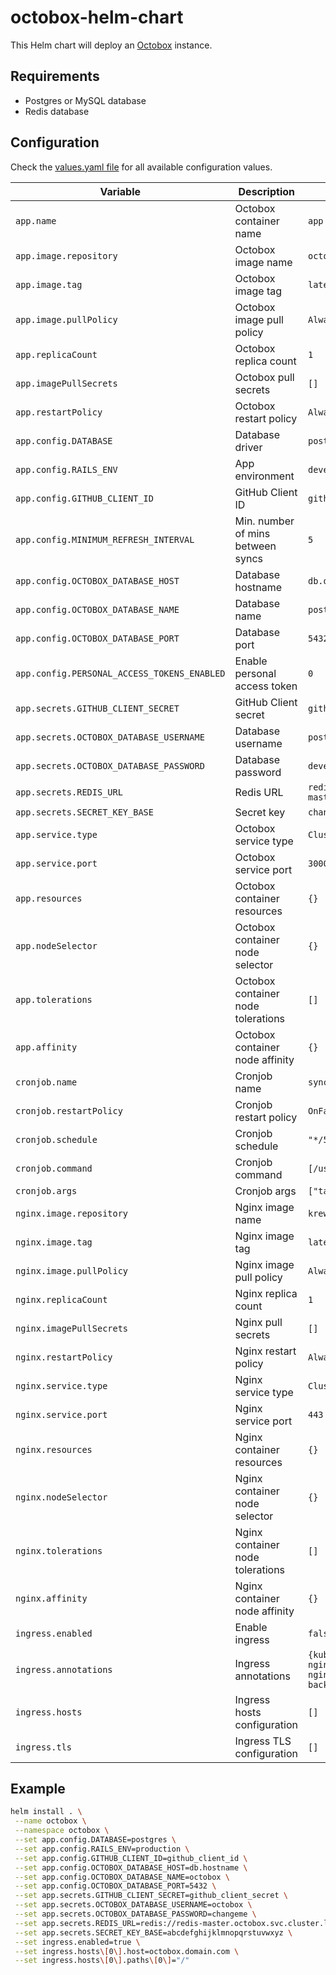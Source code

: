 # octobox-helm-chart

This Helm chart will deploy an [Octobox](https://github.com/octobox/octobox) instance.

## Requirements

* Postgres or MySQL database
* Redis database

## Configuration

Check the [values.yaml file](values.yaml) for all available configuration values.

| Variable                                    | Description                        | Default                                          |
|---------------------------------------------|------------------------------------|--------------------------------------------------|
| `app.name`                                  | Octobox container name             | `app`                                            |
| `app.image.repository`                      | Octobox image name                 | `octoboxio/octobox`                              |
| `app.image.tag`                             | Octobox image tag                  | `latest`                                         |
| `app.image.pullPolicy`                      | Octobox image pull policy          | `Always`                                         |
| `app.replicaCount`                          | Octobox replica count              | `1`                                              |
| `app.imagePullSecrets`                      | Octobox pull secrets               | `[]`                                             |
| `app.restartPolicy`                         | Octobox restart policy             | `Always`                                         |
| `app.config.DATABASE`                       | Database driver                    | `postgres`                                       |
| `app.config.RAILS_ENV`                      | App environment                    | `development`                                    |
| `app.config.GITHUB_CLIENT_ID`               | GitHub Client ID                   | `github_client_id`                               |
| `app.config.MINIMUM_REFRESH_INTERVAL`       | Min. number of mins between syncs  | `5`                                              |
| `app.config.OCTOBOX_DATABASE_HOST`          | Database hostname                  | `db.octobox.svc.cluster.local`                   |
| `app.config.OCTOBOX_DATABASE_NAME`          | Database name                      | `postgres`                                       |
| `app.config.OCTOBOX_DATABASE_PORT`          | Database port                      | `5432`                                           |
| `app.config.PERSONAL_ACCESS_TOKENS_ENABLED` | Enable personal access token       | `0`                                              |
| `app.secrets.GITHUB_CLIENT_SECRET`          | GitHub Client secret               | `github_client_secret`                           |
| `app.secrets.OCTOBOX_DATABASE_USERNAME`     | Database username                  | `postgres`                                       |
| `app.secrets.OCTOBOX_DATABASE_PASSWORD`     | Database password                  | `development`                                    |
| `app.secrets.REDIS_URL`                     | Redis URL                          | `redis://redis-master.octobox.svc.cluster.local` |
| `app.secrets.SECRET_KEY_BASE`               | Secret key                         | `changeme`                                       |
| `app.service.type`                          | Octobox service type               | `ClusterIP`                                      |
| `app.service.port`                          | Octobox service port               | `3000`                                           |
| `app.resources`                             | Octobox container resources        | `{}`                                             |
| `app.nodeSelector`                          | Octobox container node selector    | `{}`                                             |
| `app.tolerations`                           | Octobox container node tolerations | `[]`                                             |
| `app.affinity`                              | Octobox container node affinity    | `{}`                                             |
| `cronjob.name`                              | Cronjob name                       | `sync-notifications`                             |
| `cronjob.restartPolicy`                     | Cronjob restart policy             | `OnFailure`                                      |
| `cronjob.schedule`                          | Cronjob schedule                   | `"*/5 * * * *"`                                  |
| `cronjob.command`                           | Cronjob command                    | `[/usr/local/bin/rake]`                          |
| `cronjob.args`                              | Cronjob args                       | `["tasks:sync_notifications"]`                   |
| `nginx.image.repository`                    | Nginx image name                   | `krewh/hardened-nginx`                           |
| `nginx.image.tag`                           | Nginx image tag                    | `latest`                                         |
| `nginx.image.pullPolicy`                    | Nginx image pull policy            | `Always`                                         |
| `nginx.replicaCount`                        | Nginx replica count                | `1`                                              |
| `nginx.imagePullSecrets`                    | Nginx pull secrets                 | `[]`                                             |
| `nginx.restartPolicy`                       | Nginx restart policy               | `Always`                                         |
| `nginx.service.type`                        | Nginx service type                 | `ClusterIP`                                      |
| `nginx.service.port`                        | Nginx service port                 | `443`                                            |
| `nginx.resources`                           | Nginx container resources          | `{}`                                             |
| `nginx.nodeSelector`                        | Nginx container node selector      | `{}`                                             |
| `nginx.tolerations`                         | Nginx container node tolerations   | `[]`                                             |
| `nginx.affinity`                            | Nginx container node affinity      | `{}`                                             |
| `ingress.enabled`                           | Enable ingress                     | `false`                                          |
| `ingress.annotations`                       | Ingress annotations                | `{kubernetes.io/ingress.class: nginx, nginx.ingress.kubernetes.io/secure-backends: "true"}` |
| `ingress.hosts`                             | Ingress hosts configuration        | `[]`                                             |
| `ingress.tls`                               | Ingress TLS configuration          | `[]`                                             |

## Example

```bash
helm install . \
 --name octobox \
 --namespace octobox \
 --set app.config.DATABASE=postgres \
 --set app.config.RAILS_ENV=production \
 --set app.config.GITHUB_CLIENT_ID=github_client_id \
 --set app.config.OCTOBOX_DATABASE_HOST=db.hostname \
 --set app.config.OCTOBOX_DATABASE_NAME=octobox \
 --set app.config.OCTOBOX_DATABASE_PORT=5432 \
 --set app.secrets.GITHUB_CLIENT_SECRET=github_client_secret \
 --set app.secrets.OCTOBOX_DATABASE_USERNAME=octobox \
 --set app.secrets.OCTOBOX_DATABASE_PASSWORD=changeme \
 --set app.secrets.REDIS_URL=redis://redis-master.octobox.svc.cluster.local \
 --set app.secrets.SECRET_KEY_BASE=abcdefghijklmnopqrstuvwxyz \
 --set ingress.enabled=true \
 --set ingress.hosts\[0\].host=octobox.domain.com \
 --set ingress.hosts\[0\].paths\[0\]="/"
```
